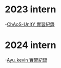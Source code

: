 # 2023 intern

-[ChAoS-UnItY 實習紀錄](intern_ChAoS-UnItY.md)

# 2024 intern

-[Ayu_kevin 實習紀錄](intern_Ayu_kevin.md)
